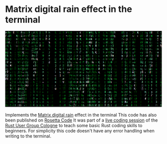 # Matrix digital rain effect in the terminal

![Screenshot of the Matrix digital rain effect](screenshot.png)

Implements the [Matrix digital rain](https://en.wikipedia.org/wiki/Matrix_digital_rain) effect in the terminal
This code has also been published on [Rosetta Code](https://rosettacode.org/wiki/Matrix_digital_rain#Rust)
It was part of a [live coding session](https://www.meetup.com/rustcologne/events/286890733/) of the [Rust User Group Cologne](https://rust.cologne) to teach some basic Rust coding skills to beginners. For simplicity this code doesn't have any error handling when writing to the terminal.